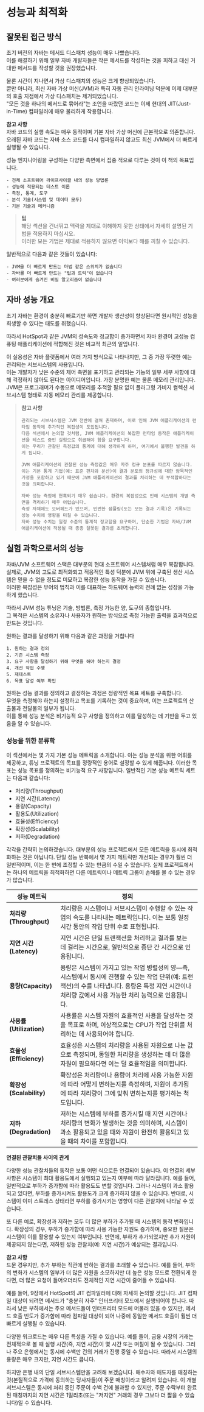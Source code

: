 # 성능과 최적화

## 잘못된 접근 방식
초기 버전의 자바는 메서드 디스패치 성능이 매우 나빴습니다.  
이를 해결하기 위해 일부 자바 개발자들은 작은 메서드를 작성하는 것을 피하고 대신 거대한 메서드를 작성할 것을 권장했습니다.  

물론 시간이 지나면서 가상 디스패치의 성능은 크게 향상되었습니다.   
뿐만 아니라, 최신 자바 가상 머신(JVM)과 특히 자동 관리 인라이닝 덕분에 이제 대부분의 호출 지점에서 가상 디스패치는 제거되었습니다.   
"모든 것을 하나의 메서드로 묶어라"는 조언을 따랐던 코드는 이제 현대의 JIT(Just-in-Time) 컴파일러에 매우 불리하게 작용합니다.

**참고 사항**  
자바 코드의 실행 속도는 매우 동적이며 기본 자바 가상 머신에 근본적으로 의존합니다.   
오래된 자바 코드는 자바 소스 코드를 다시 컴파일하지 않고도 최신 JVM에서 더 빠르게 실행될 수 있습니다.


성능 엔지니어링을 구성하는 다양한 측면에서 집중 적으로 다루는 것이 이 책의 목표입니다.
```aiignore
- 전체 소프트웨어 라이프사이클 내의 성능 방법론
- 성능에 적용되는 테스트 이론
- 측정, 통계, 도구
- 분석 기술(시스템 및 데이터 모두)
- 기본 기술과 메커니즘
```

> **팁**  
해당 섹션을 건너뛰고 맥락을 제대로 이해하지 못한 상태에서 자세히 설명된 기법을 적용하지 마십시오.  
이러한 모든 기법은 제대로 적용하지 않으면 이익보다 해를 끼칠 수 있습니다.

일반적으로 다음과 같은 것들이 있습니다:
```aiignore
- JVM을 더 빠르게 만드는 마법 같은 스위치가 없습니다
- 자바를 더 빠르게 만드는 "팁과 트릭"이 없습니다
- 여러분에게 숨겨진 비밀 알고리즘이 없습니다
```

## 자바 성능 개요

초기 자바는 환경이 충분히 빠르기만 하면 개발자 생산성이 향상된다면 원시적인 성능을 희생할 수 있다는 태도를 취했습니다.

따라서 HotSpot과 같은 JVM의 성숙도와 정교함이 증가하면서 자바 환경이 고성능 컴퓨팅 애플리케이션에 적합해진 것은 비교적 최근의 일입니다.

이 실용성은 자바 플랫폼에서 여러 가지 방식으로 나타나지만, 그 중 가장 뚜렷한 예는 관리되는 서브시스템의 사용입니다.    
이는 개발자가 낮은 수준의 제어 측면을 포기하고 관리되는 기능의 일부 세부 사항에 대해 걱정하지 않아도 된다는 아이디어입니다.
가장 분명한 예는 물론 메모리 관리입니다. JVM은 프로그래머가 수동으로 메모리를 추적할 필요 없이   플러그형 가비지 컬렉션 서브시스템 형태로 자동 메모리 관리를 제공합니다.

> **참고 사항**
>  ```
> 관리되는 서브시스템은 JVM 전반에 걸쳐 존재하며, 이로 인해 JVM 애플리케이션의 런타임 동작에 추가적인 복잡성이 도입됩니다.   
> 다음 섹션에서 논의할 것처럼, JVM 애플리케이션의 복잡한 런타임 동작은 애플리케이션을 테스트 중인 실험으로 취급해야 함을 요구합니다.   
> 이는 우리가 관찰된 측정값의 통계에 대해 생각하게 하며, 여기에서 불행한 발견을 하게 됩니다.
> 
> JVM 애플리케이션의 관찰된 성능 측정값은 매우 자주 정규 분포를 따르지 않습니다.   
> 이는 기본 통계 기법(예: 표준 편차와 분산)이 결과 분포의 정규성에 대한 암묵적인 가정을 포함하고 있기 때문에 JVM 애플리케이션의 결과를 처리하는 데 부적합하다는 것을 의미합니다.
> 
> 자바 성능 측정에 현혹되기 매우 쉽습니다. 환경의 복잡성으로 인해 시스템의 개별 측면을 격리하기 매우 어렵습니다.   
> 측정 자체에도 오버헤드가 있으며, 빈번한 샘플링(또는 모든 결과 기록)은 기록되는 성능 수치에 영향을 미칠 수 있습니다.   
> 자바 성능 수치는 일정 수준의 통계적 정교함을 요구하며, 단순한 기법은 자바/JVM 애플리케이션에 적용될 때 종종 잘못된 결과를 초래합니다.
> ```

## 실험 과학으로서의 성능

자바/JVM 소프트웨어 스택은 대부분의 현대 소프트웨어 시스템처럼 매우 복잡합니다.  
실제로, JVM의 고도로 최적화되고 적응적인 특성 덕분에 JVM 위에 구축된 생산 시스템은 믿을 수 없을 정도로 미묘하고 복잡한 성능 동작을 가질 수 있습니다.  
이러한 복잡성은 무어의 법칙과 이를 대표하는 하드웨어 능력의 전례 없는 성장을 가능하게 했습니다.

따라서 JVM 성능 튜닝은 기술, 방법론, 측정 가능한 양, 도구의 종합입니다.   
그 목적은 시스템의 소유자나 사용자가 원하는 방식으로 측정 가능한 출력을 효과적으로 만드는 것입니다.   

원하는 결과를 달성하기 위해 다음과 같은 과정을 거칩니다
```aiignore
1. 원하는 결과 정의
2. 기존 시스템 측정
3. 요구 사항을 달성하기 위해 무엇을 해야 하는지 결정
4. 개선 작업 수행
5. 재테스트
6. 목표 달성 여부 확인
```

원하는 성능 결과를 정의하고 결정하는 과정은 정량적인 목표 세트를 구축합니다.  \
무엇을 측정해야 하는지 설정하고 목표를 기록하는 것이 중요하며, 이는 프로젝트의 산출물과 전달물의 일부가 됩니다.  \
이를 통해 성능 분석은 비기능적 요구 사항을 정의하고 이를 달성하는 데 기반을 두고 있음을 알 수 있습니다.

### 성능을 위한 분류학

이 섹션에서는 몇 가지 기본 성능 메트릭을 소개합니다. 이는 성능 분석을 위한 어휘를 제공하고, 튜닝 프로젝트의 목표를 정량적인 용어로 설정할 수 있게 해줍니다. 이러한 목표는 성능 목표를 정의하는 비기능적 요구 사항입니다. 일반적인 기본 성능 메트릭 세트는 다음과 같습니다:
- 처리량(Throughput)
- 지연 시간(Latency)
- 용량(Capacity)
- 활용도(Utilization)
- 효율성(Efficiency)
- 확장성(Scalability)
- 저하(Degradation)

각각을 간략히 논의하겠습니다. 대부분의 성능 프로젝트에서 모든 메트릭을 동시에 최적화하는 것은 아닙니다. 단일 성능 반복에서 몇 가지 메트릭만 개선되는 경우가 훨씬 더 일반적이며, 이는 한 번에 조정할 수 있는 만큼의 수일 수 있습니다. 실제 프로젝트에서는 하나의 메트릭을 최적화하면 다른 메트릭이나 메트릭 그룹이 손해를 볼 수 있는 경우가 많습니다.

| **성능 메트릭**         | **정의**                                                                                                                                                             |
|------------------------|----------------------------------------------------------------------------------------------------------------------------------------------------------------------|
| **처리량(Throughput)** | 처리량은 시스템이나 서브시스템이 수행할 수 있는 작업의 속도를 나타내는 메트릭입니다. 이는 보통 일정 시간 동안의 작업 단위 수로 표현됩니다.                                       |
| **지연 시간(Latency)** | 지연 시간은 단일 트랜잭션을 처리하고 결과를 보는 데 걸리는 시간으로, 일반적으로 종단 간 시간으로 인용됩니다.                                                            |
| **용량(Capacity)**     | 용량은 시스템이 가지고 있는 작업 병렬성의 양—즉, 시스템에서 동시에 진행할 수 있는 작업 단위(예: 트랜잭션)의 수를 나타냅니다. 용량은 특정 지연 시간이나 처리량 값에서 사용 가능한 처리 능력으로 인용됩니다. |
| **사용률(Utilization)** | 사용률은 시스템 자원의 효율적인 사용을 달성하는 것을 목표로 하며, 이상적으로는 CPU가 작업 단위를 처리하는 데 사용되어야 합니다.                                             |
| **효율성(Efficiency)** | 효율성은 시스템의 처리량을 사용된 자원으로 나눈 값으로 측정되며, 동일한 처리량을 생성하는 데 더 많은 자원이 필요하다면 이는 덜 효율적임을 의미합니다.                                 |
| **확장성(Scalability)** | 확장성은 처리량이나 용량이 처리에 사용 가능한 자원에 따라 어떻게 변하는지를 측정하며, 자원이 추가됨에 따라 처리량이 그에 맞춰 변하는지를 평가하는 척도입니다.                       |
| **저하(Degradation)**   | 저하는 시스템에 부하를 증가시킬 때 지연 시간이나 처리량의 변화가 발생하는 것을 의미하며, 시스템이 과소 활용되고 있을 때와 자원이 완전히 활용되고 있을 때의 차이를 포함합니다.             |

**연결된 관찰치들 사이의 관계**

다양한 성능 관찰치들의 동작은 보통 어떤 식으로든 연결되어 있습니다. 이 연결의 세부 사항은 시스템이 최대 활용도에서 실행되고 있는지 여부에 따라 달라집니다. 예를 들어, 일반적으로 부하가 증가함에 따라 활용도도 변할 것입니다. 그러나 시스템이 과소 활용되고 있다면, 부하를 증가시켜도 활용도가 크게 증가하지 않을 수 있습니다. 반대로, 시스템이 이미 스트레스 상태라면 부하를 증가시키는 영향이 다른 관찰치에 나타날 수 있습니다.

또 다른 예로, 확장성과 저하는 모두 더 많은 부하가 추가될 때 시스템의 동작 변화입니다. 확장성의 경우, 부하가 증가함에 따라 사용 가능한 자원도 증가하며, 중요한 질문은 시스템이 이를 활용할 수 있는지 여부입니다. 반면에, 부하가 추가되었지만 추가 자원이 제공되지 않는다면, 저하된 성능 관찰치(예: 지연 시간)가 예상되는 결과입니다.

**참고 사항**  
드문 경우지만, 추가 부하는 직관에 반하는 결과를 초래할 수 있습니다. 예를 들어, 부하의 변화가 시스템의 일부가 더 많은 자원을 소모하지만 더 높은 성능 모드로 전환되게 한다면, 더 많은 요청이 들어오더라도 전체적인 지연 시간이 줄어들 수 있습니다.

예를 들어, 9장에서 HotSpot의 JIT 컴파일러에 대해 자세히 논의할 것입니다. JIT 컴파일 대상이 되려면 메서드가 "충분히 자주" 인터프리터 모드에서 실행되어야 합니다. 따라서 낮은 부하에서는 주요 메서드들이 인터프리터 모드에 머물러 있을 수 있지만, 메서드 호출 빈도가 증가함에 따라 컴파일 대상이 되어 나중에 동일한 메서드 호출이 훨씬 더 빠르게 실행될 수 있습니다.

다양한 워크로드는 매우 다른 특성을 가질 수 있습니다. 예를 들어, 금융 시장의 거래는 전체적으로 볼 때 실행 시간(즉, 지연 시간)이 몇 시간 또는 며칠이 될 수 있습니다. 그러나 주요 은행에서는 동시에 수백만 건의 거래가 진행 중일 수 있습니다. 따라서 시스템의 용량은 매우 크지만, 지연 시간도 큽니다.

하지만 은행 내의 단일 서브시스템만을 고려해 보겠습니다. 매수자와 매도자를 매칭하는 것(본질적으로 가격에 동의하는 당사자들)이 주문 매칭이라고 알려져 있습니다. 이 개별 서브시스템은 동시에 처리 중인 주문이 수백 건에 불과할 수 있지만, 주문 수락부터 완료된 매칭까지의 지연 시간은 1밀리초(또는 "저지연" 거래의 경우 그보다 더 짧을 수 있습니다)일 수 있습니다.


